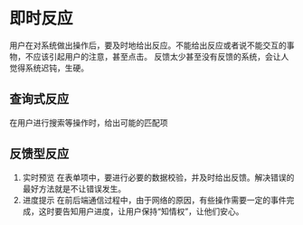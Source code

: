 # 即时反应
用户在对系统做出操作后，要及时地给出反应。不能给出反应或者说不能交互的事物，不应该引起用户的注意，甚至点击。
反馈太少甚至没有反馈的系统，会让人觉得系统迟钝，生硬。

## 查询式反应
在用户进行搜索等操作时，给出可能的匹配项

## 反馈型反应
1. 实时预览
在表单项中，要进行必要的数据校验，并及时给出反馈。解决错误的最好方法就是不让错误发生。
2. 进度提示
在前后端通信过程中，由于网络的原因，有些操作需要一定的事件完成，这时要告知用户进度，让用户保持“知情权”，让他们安心。
